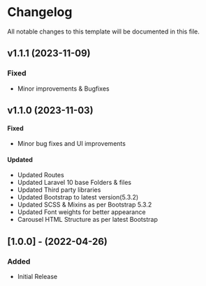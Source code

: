 # Changelog

All notable changes to this template will be documented in this file.

## v1.1.1 (2023-11-09)

### Fixed

- Minor improvements & Bugfixes

## v1.1.0 (2023-11-03)

#### Fixed

- Minor bug fixes and UI improvements

#### Updated

- Updated Routes
- Updated Laravel 10 base Folders & files
- Updated Third party libraries
- Updated Bootstrap to latest version(5.3.2)
- Updated SCSS & Mixins as per Bootstrap 5.3.2
- Updated Font weights for better appearance
- Carousel HTML Structure as per latest Bootstrap

## [1.0.0] - (2022-04-26)

### Added

- Initial Release
